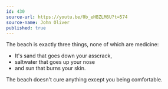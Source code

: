 ```yaml
---
id: 430
source-url: https://youtu.be/0b_eHBZLM6U?t=574
source-name: John Oliver
published: true
---
```

The beach is exactly three things, none of which are medicine: 


 - It's sand that goes down your asscrack,
 - saltwater that goes up your nose
 - and sun that burns your skin.
 
 The beach doesn't cure anything except you being comfortable.
